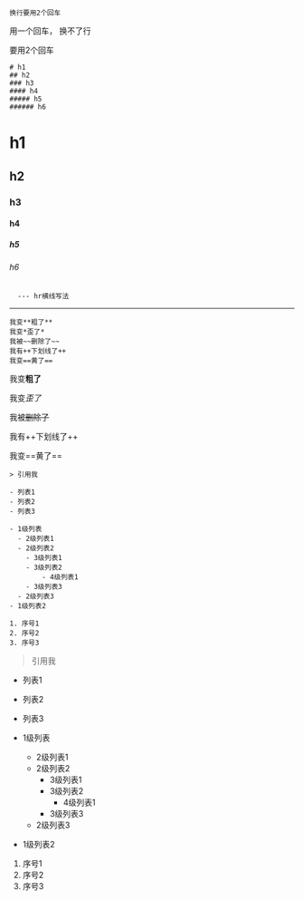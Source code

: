 ```
换行要用2个回车
```

用一个回车，
换不了行

要用2个回车

```
# h1
## h2
### h3
#### h4
##### h5
###### h6
```

# h1
## h2
### h3
#### h4
##### h5
###### h6

```
  --- hr横线写法
```

---

```
我变**粗了**
我变*歪了*
我被~~删除了~~
我有++下划线了++
我变==黄了==
```

我变**粗了**

我变*歪了*

我被~~删除了~~

我有++下划线了++

我变==黄了==


```
> 引用我

- 列表1
- 列表2
- 列表3

- 1级列表
  - 2级列表1
  - 2级列表2
    - 3级列表1
    - 3级列表2
        - 4级列表1
    - 3级列表3
  - 2级列表3
- 1级列表2

1. 序号1
2. 序号2
3. 序号3
```
> 引用我

- 列表1
- 列表2
- 列表3

- 1级列表
  - 2级列表1
  - 2级列表2
    - 3级列表1
    - 3级列表2
        - 4级列表1
    - 3级列表3
  - 2级列表3
- 1级列表2

1. 序号1
2. 序号2
3. 序号3
